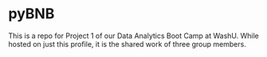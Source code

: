 # pyBNB
This is a repo for Project 1 of our Data Analytics Boot Camp at WashU. While hosted on just this profile, it is the shared work of three group members.
